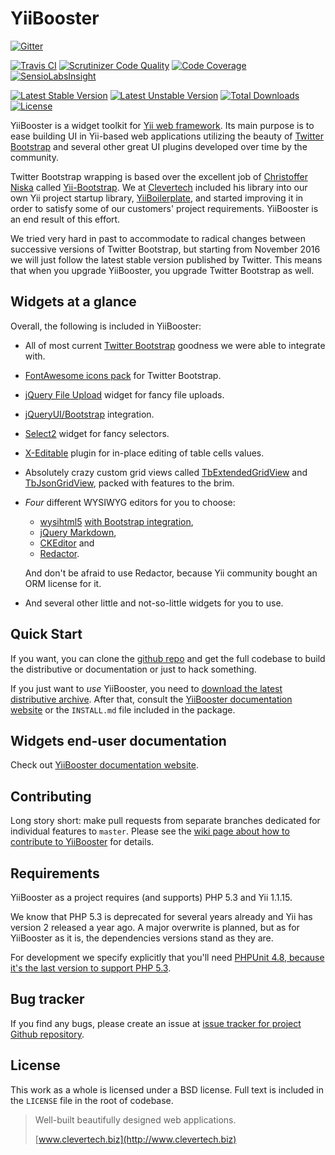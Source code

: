 YiiBooster 
==========
[![Gitter](https://badges.gitter.im/clevertech/YiiBooster.svg)](https://gitter.im/clevertech/YiiBooster?utm_source=badge&utm_medium=badge&utm_campaign=pr-badge&utm_content=badge)

[![Travis CI](https://travis-ci.org/clevertech/YiiBooster.svg?branch=master)](https://travis-ci.org/clevertech/YiiBooster)
[![Scrutinizer Code Quality](https://scrutinizer-ci.com/g/clevertech/YiiBooster/badges/quality-score.png?b=master)](https://scrutinizer-ci.com/g/clevertech/YiiBooster/?branch=master)
[![Code Coverage](https://scrutinizer-ci.com/g/clevertech/YiiBooster/badges/coverage.png?b=master)](https://scrutinizer-ci.com/g/clevertech/YiiBooster/?branch=master)
[![SensioLabsInsight](https://insight.sensiolabs.com/projects/efb55e52-aaf3-4692-abf7-729e8aa0eb1a/mini.png)](https://insight.sensiolabs.com/projects/efb55e52-aaf3-4692-abf7-729e8aa0eb1a)

[![Latest Stable Version](https://poser.pugx.org/clevertech/yii-booster/v/stable.png)](https://github.com/clevertech/YiiBooster/releases/tag/v4.0.1) 
[![Latest Unstable Version](https://poser.pugx.org/clevertech/yii-booster/v/unstable.png)](https://github.com/clevertech/YiiBooster/tree/master) 
[![Total Downloads](https://poser.pugx.org/clevertech/yii-booster/downloads.png)](https://packagist.org/packages/clevertech/yii-booster) 
[![License](https://poser.pugx.org/clevertech/yii-booster/license.png)](https://github.com/clevertech/YiiBooster/blob/master/LICENSE)

YiiBooster is a widget toolkit for [Yii web framework](http://www.yiiframework.com).
Its main purpose is to ease building UI in Yii-based web applications utilizing the beauty of [Twitter Bootstrap][twitter-bootstrap]
and several other great UI plugins developed over time by the community.

Twitter Bootstrap wrapping is based over the excellent job of [Christoffer Niska](https://twitter.com/Crisu83) called [Yii-Bootstrap](http://www.cniska.net/yii-bootstrap/).
We at [Clevertech](http://clevertech.biz) included his library into our own Yii project startup library, [YiiBoilerplate](http://github.com/clevertech/yiiboilerplate),
and started improving it in order to satisfy some of our customers' project requirements.
YiiBooster is an end result of this effort.

We tried very hard in past to accommodate to radical changes between successive versions of Twitter Bootstrap,
but starting from November 2016 we will just follow the latest stable version published by Twitter.
This means that when you upgrade YiiBooster, you upgrade Twitter Bootstrap as well. 

## Widgets at a glance
Overall, the following is included in YiiBooster:

*   All of most current [Twitter Bootstrap][twitter-bootstrap] goodness we were able to integrate with.
*   [FontAwesome icons pack](http://fortawesome.github.io/Font-Awesome/) for Twitter Bootstrap.
*   [jQuery File Upload](https://github.com/blueimp/jQuery-File-Upload) widget for fancy file uploads.
*   [jQueryUI/Bootstrap](http://addyosmani.github.io/jquery-ui-bootstrap/) integration.
*   [Select2](http://ivaynberg.github.io/select2/) widget for fancy selectors.
*   [X-Editable](http://vitalets.github.io/x-editable/) plugin for in-place editing of table cells values.
*   Absolutely crazy custom grid views called [TbExtendedGridView](http://yii-booster.clevertech.biz/extended-grid.html) and [TbJsonGridView](http://yii-booster.clevertech.biz/json-grid.html), packed with features to the brim.
*   *Four* different WYSIWYG editors for you to choose:

    * [wysihtml5](https://github.com/xing/wysihtml5) [with Bootstrap integration](https://github.com/jhollingworth/bootstrap-wysihtml5),
    * [jQuery Markdown](https://github.com/arhpreston/jquery-markdown),
    * [CKEditor](http://ckeditor.com/) and
    * [Redactor](http://imperavi.com/redactor/).

    And don't be afraid to use Redactor, because Yii community bought an ORM license for it.
*   And several other little and not-so-little widgets for you to use.

## Quick Start

If you want, you can clone the [github repo](https://github.com/clevertech/YiiBooster) and get the full codebase
to build the distributive or documentation or just to hack something.

If you just want to _use_ YiiBooster, you need to [download the latest distributive archive](https://sourceforge.net/projects/yiibooster/files/latest/download?source=files).
After that, consult the [YiiBooster documentation website][booster-docs] or the `INSTALL.md` file included in the package.

## Widgets end-user documentation
Check out [YiiBooster documentation website][booster-docs].

## Contributing
Long story short: make pull requests from separate branches dedicated for individual features to `master`.
Please see the [wiki page about how to contribute to YiiBooster](https://github.com/clevertech/YiiBooster/wiki/How-to-contribute-to-this-repository) for details.

## Requirements

YiiBooster as a project requires (and supports) PHP 5.3 and Yii 1.1.15. 

We know that PHP 5.3 is deprecated for several years already and Yii has version 2 released a year ago.
A major overwrite is planned, but as for YiiBooster as it is, the dependencies versions stand as they are.

For development we specify explicitly that you'll need [PHPUnit 4.8, because it's the last version to support PHP 5.3](https://github.com/sebastianbergmann/phpunit/wiki/Release-Announcement-for-PHPUnit-4.8.0).

## Bug tracker
If you find any bugs, please create an issue at [issue tracker for project Github repository][booster-issues].

## License
This work as a whole is licensed under a BSD license. Full text is included in the `LICENSE` file in the root of codebase.


> Well-built beautifully designed web applications.
>
> [www.clevertech.biz](http://www.clevertech.biz)

[twitter-bootstrap]: http://twitter.github.com/bootstrap/
[booster-docs]: http://yii-booster.clevertech.biz/
[booster-issues]: https://github.com/clevertech/YiiBooster/issues

